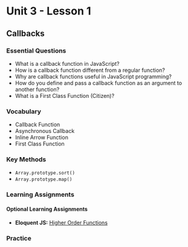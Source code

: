# Unit 3 - Lesson 1
## Callbacks

### Essential Questions
* What is a callback function in JavaScript?
* How is a callback function different from a regular function?
* Why are callback functions useful in JavaScript programming?
* How do you define and pass a callback function as an argument to another function?
* What is a First Class Function (Citizen)?

### Vocabulary
* Callback Function
* Asynchronous Callback
* Inline Arrow Function
* First Class Function

### Key Methods
* `Array.prototype.sort()`
* `Array.prototype.map()`

### Learning Assignments

#### Optional Learning Assignments
* **Eloquent JS:** [Higher Order Functions](https://eloquentjavascript.net/05_higher_order.html)

### Practice 



